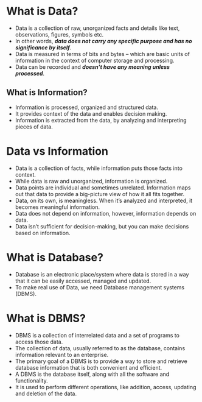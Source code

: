 # What is Data?

- Data is a collection of raw, unorganized facts and details like text, observations, figures, symbols etc.
- In other words, ***data does not carry any specific purpose and has no significance by itself***.
- Data is measured in terms of bits and bytes – which are basic units of information in the context of computer storage and processing.
- Data can be recorded and ***doesn’t have any meaning unless processed***.


## What is Information?

- Information is processed, organized and structured data.
- It provides context of the data and enables decision making.
- Information is extracted from the data, by analyzing and interpreting pieces of data.


# Data vs Information

- Data is a collection of facts, while information puts those facts into context.
- While data is raw and unorganized, information is organized.
- Data points are individual and sometimes unrelated. Information maps out that data to provide a big-picture view of how it all fits together.
- Data, on its own, is meaningless. When it’s analyzed and interpreted, it becomes meaningful information.
- Data does not depend on information, however, information depends on data.
- Data isn’t sufficient for decision-making, but you can make decisions based on information.


# What is Database?

- Database is an electronic place/system where data is stored in a way that it can be easily accessed, managed and updated.
- To make real use of Data, we need Database management systems (DBMS).


# What is DBMS?

- DBMS is a collection of interrelated data and a set of programs to access those data. 
- The collection of data, usually referred to as the database, contains information relevant to an enterprise. 
- The primary goal of a DBMS is to provide a way to store and retrieve database information that is both convenient and efficient.
- A DBMS is the database itself, along with all the software and functionality. 
- It is used to perform different operations, like addition, access, updating and deletion of the data.
